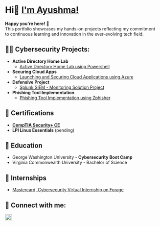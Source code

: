 <h1>Hi👋 <a href="https://www.linkedin.com/in/ayushma-k/">I'm Ayushma!</a><br></h1>

**Happy you're here!** 🤗<br>
This portfolio showcases my hands-on projects reflecting my commitment to continuous learning and innovation in the ever-evolving tech field.


<h2>👩‍💻 Cybersecurity Projects:</h2>

- <b>Active Directory Home Lab</b>
  - [Active Directory Home Lab using Powershell](https://github.com/ayushmak7/ActiveDirectoryHomeLab/)
- <b>Securing Cloud Apps</b>
  - [Launching and Securing Cloud Applications using Azure](https://github.com/ayushmak7/Securing-Cloud-Apps-Azure/)
- <b>Defensive Project</b>
  - [Splunk SIEM - Monitoring Solution Project](https://github.com/ayushmak7/Splunk-SIEM-Defensive-Project/)
- <b>Phishing Tool Implementation</b>
  - [Phishing Tool Implementation using Zphisher](https://github.com/ayushmak7/Phishing-Tool-Implementation/)
 
<h2>📄 Certifications</h2>

- <b>[CompTIA Security+ CE](https://www.credly.com/badges/c875f98a-f22a-49a4-a730-312b16f85a06/public_url)</b>
- <b>LPI Linux Essentials</b> (pending)

<h2>🏫 Education</h2>

- George Washington University - <b>Cybersecurity Boot Camp</b>
- Virginia Commonwealth University - Bachelor of Science


<h2>💼 Internships</h2>

- [Mastercard, Cybersecurity Virtual Internship on Forage](https://drive.google.com/file/d/1Wyu-_Ut326uaKy6RiefUdE6SaLw4puCb/view?usp=sharing)

  
<h2>🤳 Connect with me:</h2>

[<img align="left" alt="ayushma-k | LinkedIn" width="22px" src="https://cdn.jsdelivr.net/npm/simple-icons@v3/icons/linkedin.svg" />][linkedin]

[linkedin]: https://linkedin.com/in/ayushma-k/





